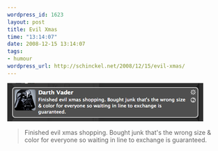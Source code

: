 ```yaml
--- 
wordpress_id: 1623
layout: post
title: Evil Xmas
time: "13:14:07"
date: 2008-12-15 13:14:07
tags: 
- humour
wordpress_url: http://schinckel.net/2008/12/15/evil-xmas/
---
```

![evilXmas.png][1]

> Finished evil xmas shopping. Bought junk that's the wrong size & color for everyone so waiting in line to exchange is guaranteed. 

   [1]: /images/2008/12/evilxmas.png

